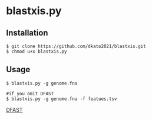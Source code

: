 # blastxis.py

## Installation
```
$ git clone https://github.com/dkato2021/blastxis.git
$ chmod u+x blastxis.py
```
## Usage
```
$ blastxis.py -g genome.fna

#if you omit DFAST
$ blastxis.py -g genome.fna -f featues.tsv
```


[DFAST](https://dfast.ddbj.nig.ac.jp "DFAST Home")
